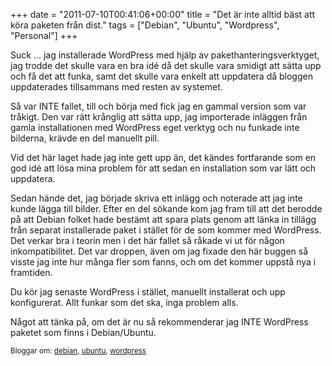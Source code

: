 +++
date = "2011-07-10T00:41:06+00:00"
title = "Det är inte alltid bäst att köra paketen från dist."
tags = ["Debian", "Ubuntu", "Wordpress", "Personal"]
+++

Suck &#8230; jag installerade WordPress med hjälp av pakethanteringsverktyget, jag trodde det skulle vara en bra idé då det skulle vara smidigt att sätta upp och få det att funka, samt det skulle vara enkelt att uppdatera då bloggen uppdaterades tillsammans med resten av systemet.

Så var INTE fallet, till och börja med fick jag en gammal version som var tråkigt. Den var rätt krånglig att sätta upp, jag importerade inläggen från gamla installationen med WordPress eget verktyg och nu funkade inte bilderna, krävde en del manuellt pill.

Vid det här laget hade jag inte gett upp än, det kändes fortfarande som en god idé att lösa mina problem för att sedan en installation som var lätt och uppdatera.

Sedan hände det, jag började skriva ett inlägg och noterade att jag inte kunde lägga till bilder. Efter en del sökande kom jag fram till att det berodde på att Debian folket hade bestämt att spara plats genom att länka in tillägg från separat installerade paket i stället för de som kommer med WordPress. Det verkar bra i teorin men i det här fallet så råkade vi ut för någon inkompatibilitet. Det var droppen, även om jag fixade den här buggen så visste jag inte hur många fler som fanns, och om det kommer uppstå nya i framtiden.

Du kör jag senaste WordPress i stället, manuellt installerat och upp konfigurerat. Allt funkar som det ska, inga problem alls.

Något att tänka på, om det är nu så rekommenderar jag INTE WordPress paketet som finns i Debian/Ubuntu.

<small> <p class='technorati-tags'>
  Bloggar om: <a class='technorati-link' href='http://bloggar.se/om/debian' rel='tag' target='_self'>debian</a>, <a class='technorati-link' href='http://bloggar.se/om/ubuntu' rel='tag' target='_self'>ubuntu</a>, <a class='technorati-link' href='http://bloggar.se/om/wordpress' rel='tag' target='_self'>wordpress</a>
</p></small>
